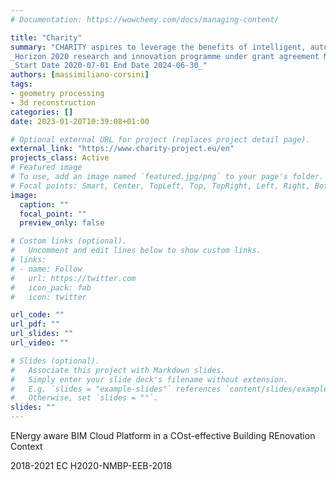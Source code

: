```yaml
---
# Documentation: https://wowchemy.com/docs/managing-content/

title: "Charity"
summary: "CHARITY aspires to leverage the benefits of intelligent, autonomous orchestration of cloud, edge, and network resources, to create a symbiotic relationship between low and high latency infrastructures that will facilitate the needs of emerging applications.  <br><br>
_Horizon 2020 research and innovation programme under grant agreement No 101016509_<br>
_Start Date 2020-07-01 End Date 2024-06-30_"
authors: [massimiliano-corsini]
tags: 
- geometry processing
- 3d reconstruction 
categories: []
date: 2023-01-20T10:39:08+01:00

# Optional external URL for project (replaces project detail page).
external_link: "https://www.charity-project.eu/en"
projects_class: Active
# Featured image
# To use, add an image named `featured.jpg/png` to your page's folder.
# Focal points: Smart, Center, TopLeft, Top, TopRight, Left, Right, BottomLeft, Bottom, BottomRight.
image:
  caption: ""
  focal_point: ""
  preview_only: false

# Custom links (optional).
#   Uncomment and edit lines below to show custom links.
# links:
# - name: Follow
#   url: https://twitter.com
#   icon_pack: fab
#   icon: twitter

url_code: ""
url_pdf: ""
url_slides: ""
url_video: ""

# Slides (optional).
#   Associate this project with Markdown slides.
#   Simply enter your slide deck's filename without extension.
#   E.g. `slides = "example-slides"` references `content/slides/example-slides.md`.
#   Otherwise, set `slides = ""`.
slides: ""
---
```


ENergy aware BIM Cloud Platform in a COst-effective Building REnovation Context

2018-2021 EC H2020-NMBP-EEB-2018


